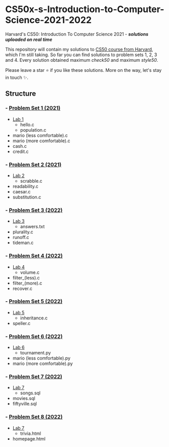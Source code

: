 # CS50x-s-Introduction-to-Computer-Science-2021-2022
Harvard's CS50: Introduction To Computer Science 2021 - _**solutions uploaded on real time**_

This repository will contain my solutions to [CS50 course from Harvard](https://www.edx.org/course/introduction-computer-science-harvardx-cs50x), which I'm still taking.
So far you can find solutions to problem sets 1, 2, 3 and 4. Every solution obtained maximum *check50* and maximum *style50*. 

Please leave a star ⭐️ if you like these solutions. More on the way, let's stay in touch ✨.

## Structure 
### - [Problem Set 1 (2021)](https://cs50.harvard.edu/x/2021/psets/1/)
  - [Lab 1](https://cs50.harvard.edu/x/2021/labs/1/)
    - hello.c
    - population.c
  - mario (less comfortable).c 
  - mario (more comfortable).c
  - cash.c
  - credit.c
### - [Problem Set 2 (2021)](https://cs50.harvard.edu/x/2021/psets/2/)
  - [Lab 2](https://cs50.harvard.edu/x/2021/labs/2/)
    - scrabble.c
  - readability.c
  - caesar.c
  - substitution.c
### - [Problem Set 3 (2022)](https://cs50.harvard.edu/x/2022/psets/3/)
  - [Lab 3](https://cs50.harvard.edu/x/2022/labs/3/)
    - answers.txt
  - plurality.c
  - runoff.c
  - tideman.c
### - [Problem Set 4 (2022)](https://cs50.harvard.edu/x/2022/psets/4/)
  - [Lab 4](https://cs50.harvard.edu/x/2022/labs/4/)
    - volume.c
  - filter_(less).c
  - filter_(more).c
  - recover.c
### - [Problem Set 5 (2022)](https://cs50.harvard.edu/x/2022/psets/5/)
  - [Lab 5](https://cs50.harvard.edu/x/2022/labs/5/)
    - inheritance.c
  - speller.c 
### - [Problem Set 6 (2022)](https://cs50.harvard.edu/x/2022/psets/6/)
  - [Lab 6](https://cs50.harvard.edu/x/2022/labs/6/) 
    - tournament.py
  - mario (less comfortable).py
  - mario (more comfortable).py
### - [Problem Set 7 (2022)](https://cs50.harvard.edu/x/2022/psets/7/)
  - [Lab 7](https://cs50.harvard.edu/x/2022/labs/7/)
    - songs.sql 
  - movies.sql
  - fiftyville.sql 
### - [Problem Set 8 (2022)](https://cs50.harvard.edu/x/2022/psets/8/)
  - [Lab 7](https://cs50.harvard.edu/x/2022/labs/8/)
    - trivia.html
  - homepage.html  
